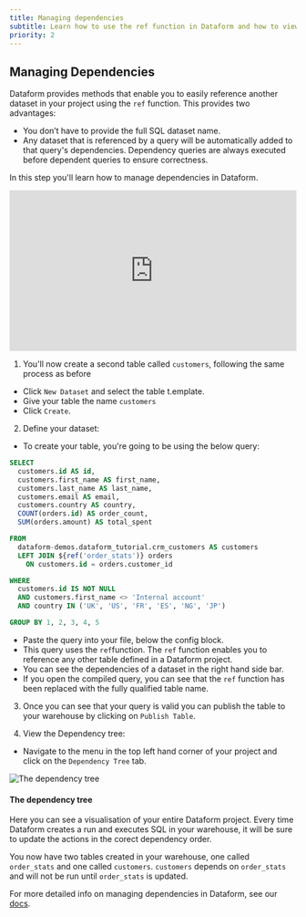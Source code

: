```yaml
---
title: Managing dependencies
subtitle: Learn how to use the ref function in Dataform and how to view your project in the Dependency tree.
priority: 2
---
```


## Managing Dependencies

Dataform provides methods that enable you to easily reference another dataset in your project using the `ref` function.
This provides two advantages:

- You don’t have to provide the full SQL dataset name.
- Any dataset that is referenced by a query will be automatically added to that query's dependencies. Dependency queries are always executed before dependent queries to ensure correctness.

In this step you'll learn how to manage dependencies in Dataform.

<div style="position: relative; padding-bottom: 55.93750000000001%; height: 0;"><iframe src="https://www.loom.com/embed/201481ab82914d55b7c7787e6c903f26" frameborder="0" webkitallowfullscreen mozallowfullscreen allowfullscreen style="position: absolute; top: 0; left: 0; width: 100%; height: 100%;"></iframe></div>

1. You'll now create a second table called `customers`, following the same process as before

- Click `New Dataset` and select the table t.emplate.
- Give your table the name `customers`
- Click `Create`.

2. Define your dataset:

- To create your table, you're going to be using the below query:

```sql
SELECT
  customers.id AS id,
  customers.first_name AS first_name,
  customers.last_name AS last_name,
  customers.email AS email,
  customers.country AS country,
  COUNT(orders.id) AS order_count,
  SUM(orders.amount) AS total_spent

FROM
  dataform-demos.dataform_tutorial.crm_customers AS customers
  LEFT JOIN ${ref('order_stats')} orders
    ON customers.id = orders.customer_id

WHERE
  customers.id IS NOT NULL
  AND customers.first_name <> 'Internal account'
  AND country IN ('UK', 'US', 'FR', 'ES', 'NG', 'JP')

GROUP BY 1, 2, 3, 4, 5
```

- Paste the query into your file, below the config block.
- This query uses the `ref`function. The `ref` function enables you to reference any other table defined in a Dataform project.
- You can see the dependencies of a dataset in the right hand side bar.
- If you open the compiled query, you can see that the `ref` function has been replaced with the fully qualified table name.

3. Once you can see that your query is valid you can publish the table to your warehouse by clicking on `Publish Table`.

4. View the Dependency tree:

- Navigate to the menu in the top left hand corner of your project and click on the `Dependency Tree` tab.

<img src="https://assets.dataform.co/getting%20started%20tutorial/manage%20dependencies/Screenshot%202020-08-13%20at%2015.52%201%20(1).png" max-width="753"  alt="The dependency tree" />

<div className="bp3-callout bp3-icon-info-sign bp3-intent-primary" markdown="1">
<h4 class="bp3-heading">The dependency tree</h4>
Here you can see a visualisation of your entire Dataform project. Every time Dataform creates a run and executes SQL in your warehouse, it will be sure to update the actions in the corect dependency order. 
</a></div>

You now have two tables created in your warehouse, one called `order_stats` and one called `customers`. `customers` depends on `order_stats` and will not be run until `order_stats` is updated.

For more detailed info on managing dependencies in Dataform, see our [docs](https://docs.dataform.co/dataform-web/tutorials/102#__next).
